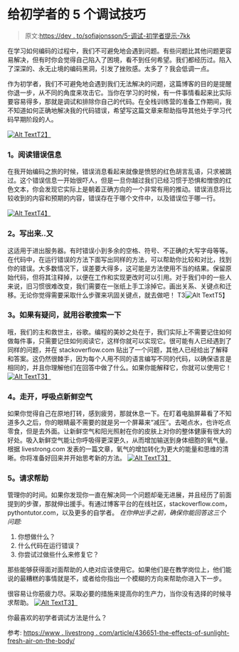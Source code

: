 # 给初学者的 5 个调试技巧

> 原文:[https://dev . to/sofiajonsson/5-调试-初学者提示-7kk](https://dev.to/sofiajonsson/5-debugging-tips-for-beginners-7kk)

在学习如何编码的过程中，我们不可避免地会遇到问题。有些问题比其他问题更容易解决，但有时你会觉得自己陷入了困境，看不到任何希望。我们都经历过。陷入了深深的、永无止境的编码黑洞，引发了挫败感。太多了？我会低调一点。

作为初学者，我们不可避免地会遇到我们无法解决的问题，这篇博客的目的是提醒你退一步，从不同的角度来攻击它。当你在学习的时候，有一件事情看起来比实际要容易得多，那就是调试和排除你自己的代码。在全栈训练营的准备工作期间，我不知道如何正确地解决我的代码错误，希望写这篇文章来帮助指导其他处于学习代码早期阶段的人。

[![Alt Text](../Images/9bae5390763ac3fcccbec36605bfa2e0.png)T2】](https://i.giphy.com/media/3ktLJJs5fYT6NP005b/giphy.gif)

### [](#1-read-the-error-message)1。阅读错误信息

在我开始编码之旅的时候，错误消息看起来就像是愤怒的红色胡言乱语，只求被跳过。这个错误信息一开始很吓人，但是一旦你越过我们已经习惯于恐惧和憎恨的红色文本，你会发现它实际上是朝着正确方向的一个非常有用的推动。错误消息将比较收到的内容和预期的内容，错误存在于哪个文件中，以及错误位于哪一行。

[![Alt Text](../Images/57f5b87cf8b0e70573f0191fa335a389.png)T4】](https://i.giphy.com/media/pK4av7uBK3I4M/giphy.gif)

### [](#2-write-it-outagain)2。写出来..又

这适用于进出服务器。有时错误小到多余的空格、符号、不正确的大写字母等等。在代码中，在运行错误的方法下面写出同样的方法，可以帮助你比较和对比，找到你的错误。大多数情况下，误差要大得多，这可能是方法使用不当的结果。保留原始代码，但将其注释掉，以便在工作和实现更改时可以引用。对于我们中的一些人来说，旧习惯很难改变，我们需要在一张纸上手工涂掉它。画出关系、关键点和迁移。无论你觉得需要采取什么步骤来巩固关键点，就去做吧！
T3![Alt Text](../Images/7b98387c51b331ba5737fd5f6c5dd89c.png)T5】

### [](#3-when-in-doubt-google-it-out)3。如果有疑问，就用谷歌搜索一下

哦，我们的主和救世主，谷歌。编程的美妙之处在于，我们实际上不需要记住如何做每件事，只需要记住如何阅读它，这样你就可以实现它。很可能有人已经遇到了同样的问题，并在 stackoverflow.com 贴出了一个问题，其他人已经给出了解释和答案。这仍然很棘手，因为每个人用不同的语言编写不同的代码，以确保语言是相同的，并且你理解他们在回答中做了什么。如果你能解释它，你就可以使用它！
[![Alt Text](../Images/38ba9c4673eb79542ec8f7d7d225dd67.png)T3】](https://i.giphy.com/media/3o7bu0mcp3ibhm0mvC/giphy.gif)

### [](#4-walk-away-get-some-fresh-air)4。走开，呼吸点新鲜空气

如果你觉得自己在原地打转，感到疲劳，那就休息一下。在盯着电脑屏幕看了不知道多久之后，你的眼睛最不需要的就是另一个屏幕来“减压”。去喝点水，也许吃点零食，但是去外面。让新鲜空气和阳光照射在你的皮肤上对你的整体健康有很大的好处。吸入新鲜空气能让你呼吸得更深更久，从而增加输送到身体细胞的氧气量。根据 livestrong.com 发表的一篇文章，氧气的增加转化为更大的能量和思维的清晰。你将准备好回来并开始思考新的方法。
[![Alt Text](../Images/30305ba6dcc0fe595e52e6eabe0c4494.png)T3】](https://i.giphy.com/media/33F5USzk3gJdZTinpS/giphy.gif)

### [](#5-ask-for-help)5。请求帮助

管理你的时间。如果你发现你一直在解决同一个问题却毫无进展，并且经历了前面提到的步骤，那就伸出援手。有通过博客平台的在线社区，stackoverflow.com，pythontutor.com，以及更多的自学者。
*在你伸出手之前，确保你能回答这三个问题:*

1.  你想做什么？
2.  什么代码在运行错误？
3.  你尝试过做些什么来修复它？

那些能够获得面对面帮助的人绝对应该使用它。如果他们是在教学岗位上，他们能说的最糟糕的事情就是不，或者给你指出一个模糊的方向来帮助你进入下一步。

很容易让你筋疲力尽。采取必要的措施来提高你的生产力，当你没有选择的时候寻求帮助。
[![Alt Text](../Images/c468f6c05e8cb119d88a6c086a6bb7ab.png)T3】](https://i.giphy.com/media/11F0d3IVhQbreE/giphy.gif)

你最喜欢的初学者调试方法是什么？

参考:
[https://www . livestrong . com/article/436651-the-effects-of-sunlight-fresh-air-on-the-body/](https://www.livestrong.com/article/436651-the-effects-of-sunlight-fresh-air-on-the-body/)